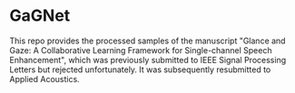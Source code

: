 # GaGNet
This repo provides the processed samples of the manuscript "Glance and Gaze: A Collaborative Learning Framework for Single-channel Speech Enhancement", which was previously submitted to IEEE Signal Processing Letters but rejected unfortunately. It was subsequently resubmitted to Applied Acoustics.
